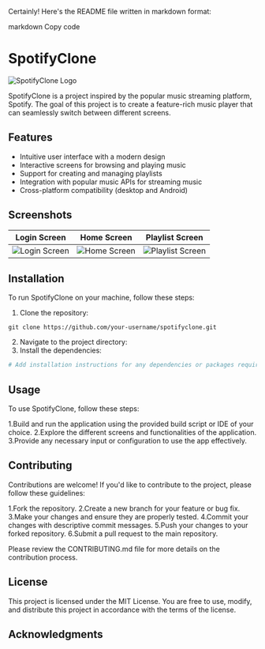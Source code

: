 
Certainly! Here's the README file written in markdown format:

markdown
Copy code
# SpotifyClone

![SpotifyClone Logo](https://your-website.com/images/spotifyclone-logo.png)

SpotifyClone is a project inspired by the popular music streaming platform, Spotify. The goal of this project is to create a feature-rich music player that can seamlessly switch between different screens.

## Features

- Intuitive user interface with a modern design
- Interactive screens for browsing and playing music
- Support for creating and managing playlists
- Integration with popular music APIs for streaming music
- Cross-platform compatibility (desktop and Android)

## Screenshots

| Login Screen  | Home Screen   | Playlist Screen |
| ------------- | ------------- | --------------- |
| ![Login Screen](https://your-website.com/images/login-screen.png) | ![Home Screen](https://your-website.com/images/home-screen.png) | ![Playlist Screen](https://your-website.com/images/playlist-screen.png) |

## Installation

To run SpotifyClone on your machine, follow these steps:

1. Clone the repository:
 ```
 git clone https://github.com/your-username/spotifyclone.git
 ```
 2. Navigate to the project directory:
3. Install the dependencies:

```bash
# Add installation instructions for any dependencies or packages required
```

## Usage
To use SpotifyClone, follow these steps:

1.Build and run the application using the provided build script or IDE of your choice.
2.Explore the different screens and functionalities of the application.
3.Provide any necessary input or configuration to use the app effectively.

## Contributing
Contributions are welcome! If you'd like to contribute to the project, please follow these guidelines:

1.Fork the repository.
2.Create a new branch for your feature or bug fix.
3.Make your changes and ensure they are properly tested.
4.Commit your changes with descriptive commit messages.
5.Push your changes to your forked repository.
6.Submit a pull request to the main repository.

Please review the CONTRIBUTING.md file for more details on the contribution process.

## License
This project is licensed under the MIT License. You are free to use, modify, and distribute this project in accordance with the terms of the license.

## Acknowledgments


 
